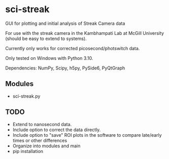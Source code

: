 # sci-streak
GUI for plotting and initial analysis of Streak Camera data

For use with the streak camera in the Kambhampati Lab at McGill University (should be easy to extend to systems).

Currently only works for corrected picosecond/photswitch data.

Only tested on Windows with Python 3.10.

Dependencies: NumPy, Scipy, h5py, PySide6, PyQtGraph

## Modules

* sci-streak.py

## TODO

* Extend to nanosecond data.
* Include option to correct the data directly.
* Include option to "save" ROI plots in the software to compare late/early times or other differences
* Organize into modules and main
* pip installation
